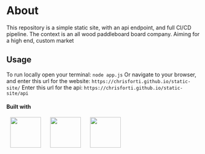 # About

This repository is a simple static site, with an api endpoint, and full CI/CD pipeline. The context is an all wood paddleboard board company. Aiming for a high end, custom market

## Usage

To run locally open your terminal:
`node app.js`
Or navigate to your browser, and enter this url for the website:
`https://chrisforti.github.io/static-site/`
Enter this url for the api:
`https://chrisforti.github.io/static-site/api`

#### Built with

<p>
  <img src="https://cdn.jsdelivr.net/gh/devicons/devicon@latest/icons/css3/css3-original-wordmark.svg" height="80" width="80" hspace="10px" />
  <img src="https://cdn.jsdelivr.net/gh/devicons/devicon@latest/icons/html5/html5-original-wordmark.svg" height="80" width="80" hspace="10px" />
  <img src="https://cdn.jsdelivr.net/gh/devicons/devicon@latest/icons/javascript/javascript-original.svg" height="80" width="80" hspace="10px" />
  <img src="https://cdn.jsdelivr.net/gh/devicons/devicon@latest/icons/jquery/jquery-original-wordmark.svg" height="80" width="80" hspace="10px />
</p>
